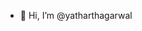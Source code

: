 - 👋 Hi, I’m @yatharthagarwal
<!-- - 👀 I’m interested in ...
- 🌱 I’m currently learning ...
- 💞️ I’m looking to collaborate on ... -->
<!-- - 📫 How to reach me ... -->

<!---
yatharthagarwal/yatharthagarwal is a ✨ special ✨ repository because its `README.md` (this file) appears on your GitHub profile.
You can click the Preview link to take a look at your changes.
--->
